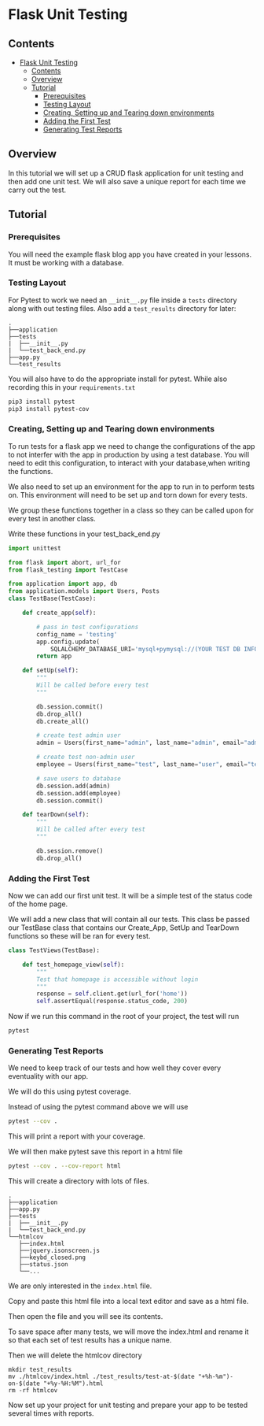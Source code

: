 # Flask Unit Testing 

<!--TOC_START-->
## Contents
- [Flask Unit Testing](#flask-unit-testing)
  - [Contents](#contents)
  - [Overview](#overview)
  - [Tutorial](#tutorial)
    - [Prerequisites](#prerequisites)
    - [Testing Layout](#testing-layout)
    - [Creating, Setting up and Tearing down environments](#creating-setting-up-and-tearing-down-environments)
    - [Adding the First Test](#adding-the-first-test)
    - [Generating Test Reports](#generating-test-reports)

<!--TOC_END-->
## Overview
In this tutorial we will set up a CRUD flask application for unit testing and then add one unit test.
We will also save a unique report for each time we carry out the test.

## Tutorial

### Prerequisites
You will need the example flask blog app you have created in your lessons.
It must be working with a database. 

### Testing Layout
For Pytest to work we need an `__init__.py` file inside a `tests` directory along with out testing files.
Also add a `test_results` directory for later:
```text
.
├──application
├──tests
|  ├──__init__.py
|  └──test_back_end.py
├──app.py
└──test_results
```

You will also have to do the appropriate install for pytest.
While also recording this in your `requirements.txt`
```bash
pip3 install pytest
pip3 install pytest-cov
```

### Creating, Setting up and Tearing down environments
To run tests for a flask app we need to change the configurations of the app to not interfer with the app in production by using a test database.
You will need to edit this configuration, to interact with your database,when writing the functions.

We also need to set up an environment for the app to run in to perform tests on. This environment will need to be set up and torn down for every tests.

We group these functions together in a class so they can be called upon for every test in another class.

Write these functions in your test_back_end.py
```python
import unittest

from flask import abort, url_for
from flask_testing import TestCase

from application import app, db
from application.models import Users, Posts
class TestBase(TestCase):

    def create_app(self):

        # pass in test configurations
        config_name = 'testing'
        app.config.update(
            SQLALCHEMY_DATABASE_URI='mysql+pymysql://(YOUR TEST DB INFO)'        )
        return app

    def setUp(self):
        """
        Will be called before every test
        """

        db.session.commit()
        db.drop_all()
        db.create_all()

        # create test admin user
        admin = Users(first_name="admin", last_name="admin", email="admin@admin.com", password="admin2016")

        # create test non-admin user
        employee = Users(first_name="test", last_name="user", email="test@user.com", password="test2016")

        # save users to database
        db.session.add(admin)
        db.session.add(employee)
        db.session.commit()

    def tearDown(self):
        """
        Will be called after every test
        """

        db.session.remove()
        db.drop_all()
```

### Adding the First Test
Now we can add our first unit test. It will be a simple test of the status code of the home page. 

We will add a new class that will contain all our tests. This class be passed our TestBase class that contains our Create_App, SetUp and TearDown functions so these will be ran for every test.

```python
class TestViews(TestBase):

    def test_homepage_view(self):
        """
        Test that homepage is accessible without login
        """
        response = self.client.get(url_for('home'))
        self.assertEqual(response.status_code, 200)
```
Now if we run this command in the root of your project, the test will run
```bash
pytest
```
### Generating Test Reports
We need to keep track of our tests and how well they cover every eventuality with our app.

We will do this using pytest coverage.

Instead of using the pytest command above we will use
```bash
pytest --cov .
```
This will print a report with your coverage.

We will then make pytest save this report in a html file
```bash
pytest --cov . --cov-report html
```
This will create a directory with lots of files.
```text
.
├──application
├──app.py
├──tests
|  ├──__init__.py
|  └──test_back_end.py
└──htmlcov
   ├──index.html
   ├──jquery.isonscreen.js 
   ├──keybd_closed.png           
   ├──status.json
   └──...
```
We are only interested in the `index.html` file. 

Copy and paste this html file into a local text editor and save as a html file. 

Then open the file and you will see its contents.

To save space after many tests, we will move the index.html and rename it so that each set of test results has a unique name.

Then we will delete the htmlcov directory
```
mkdir test_results
mv ./htmlcov/index.html ./test_results/test-at-$(date "+%h-%m")-on-$(date "+%y-%H:%M").html
rm -rf htmlcov
```

Now set up your project for unit testing and prepare your app to be tested several times with reports.
